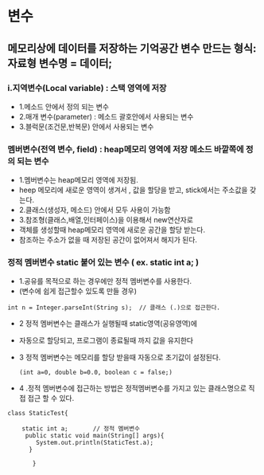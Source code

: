 # 변수
## 메모리상에 데이터를 저장하는 기억공간	변수 만드는 형식:  자료형  변수명 = 데이터;
### i.지역변수(Local variable) : 스택 영역에 저장
* 1.메소드 안에서 정의 되는 변수	
* 2.매개 변수(parameter) : 메소드 괄호안에서 사용되는 변수
* 3.블럭문(조건문,반복문) 안에서 사용되는 변수		
### 멤버변수(전역 변수, field) : heap메모리 영역에 저장  메소드 바깥쪽에 정의 되는 변수
* 1.멤버변수는 heap메모리 영역에 저장됨.
* heep 메모리에 새로운 영역이 생겨서 , 값을 할당을 받고, stick에서는 주소값을 갖는다. 
* 2.클래스(생성자, 메소드) 안에서 모두 사용이 가능함  
* 3.참조형(클래스,배열,인터페이스)을 이용해서 new연산자로
*   객체를 생성할때 heap메모리 영역에 새로운 공간을 할당 받는다.   
*   참조하는 주소가 없을 때 저장된 공간이 없어져서 해지가 된다.   
### 정적 멤버변수   static 붙어 있는 변수 ( ex. static int a; ) 
* 1.공유를 목적으로 하는 경우에만 정적 멤버변수를 사용한다.
*  (변수에 쉽게 접근할수 있도록 만들 경우)                                                                                                                                                                                                         
``````````````````````````
int n = Integer.parseInt(String s);  // 클래스 (.)으로 접근한다. 
```````````````````````````````````````````````````````````````````


* 2 정적 멤버변수는 클래스가 실행될때 static영역(공유영역)에 
*   자동으로 할당되고, 프로그램이 종료될때 까지 값을 유지한다   
* 3 정적 멤버변수는 메모리를 할당 받을때 자동으로 초기값이 설정된다.

  
  ``````````````````````````````````````````````````````````````````````````````````    
  (int a=0, double b=0.0, boolean c = false;)

* 4 .정적 멤버변수에 접근하는 방법은 정적멤버변수를 가지고 있는 클래스명으로 직접 접근 할 수 있다.
``````````````````````````
class StaticTest{
 
    static int a;		// 정적 멤버변수
	 public static void main(String[] args){
		System.out.println(StaticTest.a);
	  }	
          
       }
   

